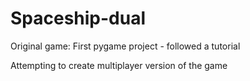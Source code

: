 # Spaceship-dual
Original game: First pygame project - followed a tutorial

Attempting to create multiplayer version of the game